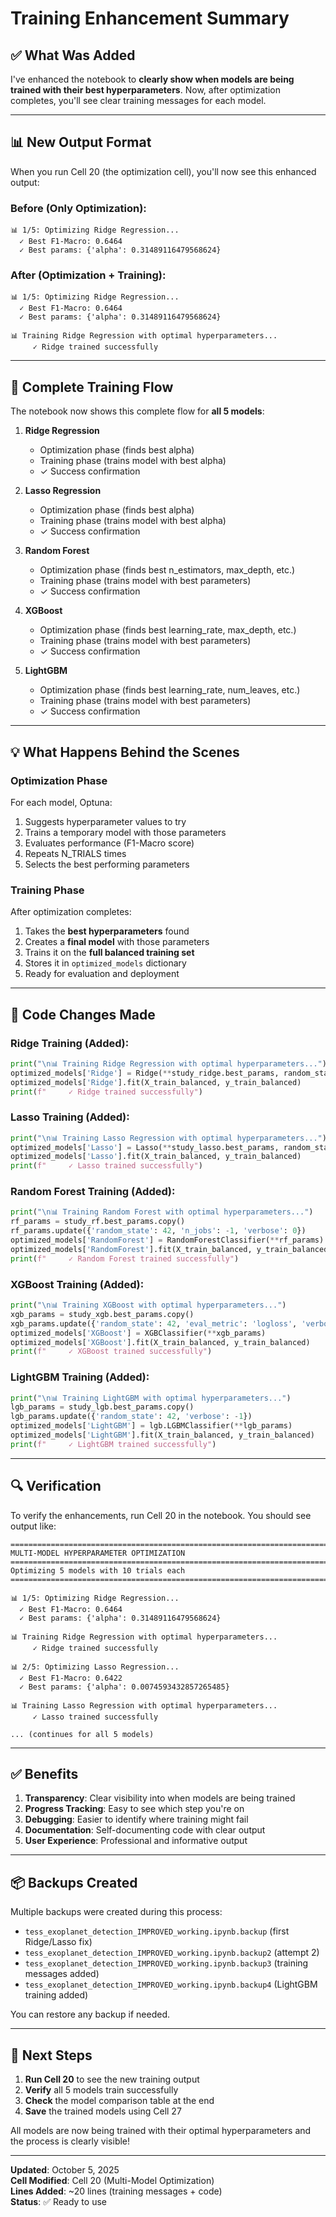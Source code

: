 # Training Enhancement Summary

## ✅ What Was Added

I've enhanced the notebook to **clearly show when models are being trained with their best hyperparameters**. Now, after optimization completes, you'll see clear training messages for each model.

---

## 📊 New Output Format

When you run Cell 20 (the optimization cell), you'll now see this enhanced output:

### Before (Only Optimization):
```
📊 1/5: Optimizing Ridge Regression...
  ✓ Best F1-Macro: 0.6464
  ✓ Best params: {'alpha': 0.31489116479568624}
```

### After (Optimization + Training):
```
📊 1/5: Optimizing Ridge Regression...
  ✓ Best F1-Macro: 0.6464
  ✓ Best params: {'alpha': 0.31489116479568624}

📊 Training Ridge Regression with optimal hyperparameters...
     ✓ Ridge trained successfully
```

---

## 🎯 Complete Training Flow

The notebook now shows this complete flow for **all 5 models**:

1. **Ridge Regression**
   - Optimization phase (finds best alpha)
   - Training phase (trains model with best alpha)
   - ✓ Success confirmation

2. **Lasso Regression**
   - Optimization phase (finds best alpha)
   - Training phase (trains model with best alpha)
   - ✓ Success confirmation

3. **Random Forest**
   - Optimization phase (finds best n_estimators, max_depth, etc.)
   - Training phase (trains model with best parameters)
   - ✓ Success confirmation

4. **XGBoost**
   - Optimization phase (finds best learning_rate, max_depth, etc.)
   - Training phase (trains model with best parameters)
   - ✓ Success confirmation

5. **LightGBM**
   - Optimization phase (finds best learning_rate, num_leaves, etc.)
   - Training phase (trains model with best parameters)
   - ✓ Success confirmation

---

## 💡 What Happens Behind the Scenes

### Optimization Phase
For each model, Optuna:
1. Suggests hyperparameter values to try
2. Trains a temporary model with those parameters
3. Evaluates performance (F1-Macro score)
4. Repeats N_TRIALS times
5. Selects the best performing parameters

### Training Phase  
After optimization completes:
1. Takes the **best hyperparameters** found
2. Creates a **final model** with those parameters
3. Trains it on the **full balanced training set**
4. Stores it in `optimized_models` dictionary
5. Ready for evaluation and deployment

---

## 📝 Code Changes Made

### Ridge Training (Added):
```python
print("\n📊 Training Ridge Regression with optimal hyperparameters...")
optimized_models['Ridge'] = Ridge(**study_ridge.best_params, random_state=42)
optimized_models['Ridge'].fit(X_train_balanced, y_train_balanced)
print(f"     ✓ Ridge trained successfully")
```

### Lasso Training (Added):
```python
print("\n📊 Training Lasso Regression with optimal hyperparameters...")
optimized_models['Lasso'] = Lasso(**study_lasso.best_params, random_state=42, max_iter=2000)
optimized_models['Lasso'].fit(X_train_balanced, y_train_balanced)
print(f"     ✓ Lasso trained successfully")
```

### Random Forest Training (Added):
```python
print("\n📊 Training Random Forest with optimal hyperparameters...")
rf_params = study_rf.best_params.copy()
rf_params.update({'random_state': 42, 'n_jobs': -1, 'verbose': 0})
optimized_models['RandomForest'] = RandomForestClassifier(**rf_params)
optimized_models['RandomForest'].fit(X_train_balanced, y_train_balanced)
print(f"     ✓ Random Forest trained successfully")
```

### XGBoost Training (Added):
```python
print("\n📊 Training XGBoost with optimal hyperparameters...")
xgb_params = study_xgb.best_params.copy()
xgb_params.update({'random_state': 42, 'eval_metric': 'logloss', 'verbosity': 0})
optimized_models['XGBoost'] = XGBClassifier(**xgb_params)
optimized_models['XGBoost'].fit(X_train_balanced, y_train_balanced)
print(f"     ✓ XGBoost trained successfully")
```

### LightGBM Training (Added):
```python
print("\n📊 Training LightGBM with optimal hyperparameters...")
lgb_params = study_lgb.best_params.copy()
lgb_params.update({'random_state': 42, 'verbose': -1})
optimized_models['LightGBM'] = lgb.LGBMClassifier(**lgb_params)
optimized_models['LightGBM'].fit(X_train_balanced, y_train_balanced)
print(f"     ✓ LightGBM trained successfully")
```

---

## 🔍 Verification

To verify the enhancements, run Cell 20 in the notebook. You should see output like:

```
================================================================================
MULTI-MODEL HYPERPARAMETER OPTIMIZATION
================================================================================
Optimizing 5 models with 10 trials each
================================================================================

📊 1/5: Optimizing Ridge Regression...
  ✓ Best F1-Macro: 0.6464
  ✓ Best params: {'alpha': 0.31489116479568624}

📊 Training Ridge Regression with optimal hyperparameters...
     ✓ Ridge trained successfully

📊 2/5: Optimizing Lasso Regression...
  ✓ Best F1-Macro: 0.6422
  ✓ Best params: {'alpha': 0.0074593432857265485}

📊 Training Lasso Regression with optimal hyperparameters...
     ✓ Lasso trained successfully

... (continues for all 5 models)
```

---

## ✅ Benefits

1. **Transparency**: Clear visibility into when models are being trained
2. **Progress Tracking**: Easy to see which step you're on
3. **Debugging**: Easier to identify where training might fail
4. **Documentation**: Self-documenting code with clear output
5. **User Experience**: Professional and informative output

---

## 📦 Backups Created

Multiple backups were created during this process:
- `tess_exoplanet_detection_IMPROVED_working.ipynb.backup` (first Ridge/Lasso fix)
- `tess_exoplanet_detection_IMPROVED_working.ipynb.backup2` (attempt 2)
- `tess_exoplanet_detection_IMPROVED_working.ipynb.backup3` (training messages added)
- `tess_exoplanet_detection_IMPROVED_working.ipynb.backup4` (LightGBM training added)

You can restore any backup if needed.

---

## 🚀 Next Steps

1. **Run Cell 20** to see the new training output
2. **Verify** all 5 models train successfully
3. **Check** the model comparison table at the end
4. **Save** the trained models using Cell 27

All models are now being trained with their optimal hyperparameters and the process is clearly visible!

---

**Updated**: October 5, 2025  
**Cell Modified**: Cell 20 (Multi-Model Optimization)  
**Lines Added**: ~20 lines (training messages + code)  
**Status**: ✅ Ready to use
